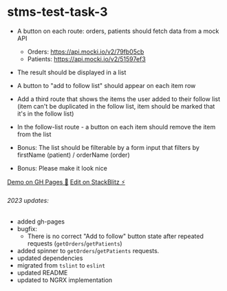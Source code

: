 # stms-test-task-3
- A button on each route: orders, patients should fetch data from a mock API
  - Orders:  https://api.mocki.io/v2/79fb05cb
  - Patients: https://api.mocki.io/v2/51597ef3

- The result should be displayed in a list
- A button to "add to follow list" should appear on each item row
- Add a third route that shows the items the user added to their follow list
  (item can't be duplicated in the follow list, item should be marked that it's in the follow list)
- In the follow-list route - a button on each item should remove the item from the list

- Bonus: The list should be filterable by a form input that filters by firstName (patient) / orderName (order)
- Bonus: Please make it look nice

[Demo on GH Pages 🐾](https://vareliy.github.io/stms-test-task-3/)
[Edit on StackBlitz ⚡️](https://stackblitz.com/edit/stms-test-task-3)


###### 2023 updates: 
- added gh-pages
- bugfix:  
  - There is no correct "Add to follow" button state after repeated requests (`getOrders`/`getPatients`)
- added spinner to `getOrders`/`getPatients` requests.
- updated dependencies
- migrated from `tslint` to `eslint`
- updated README
- updated to NGRX implementation
